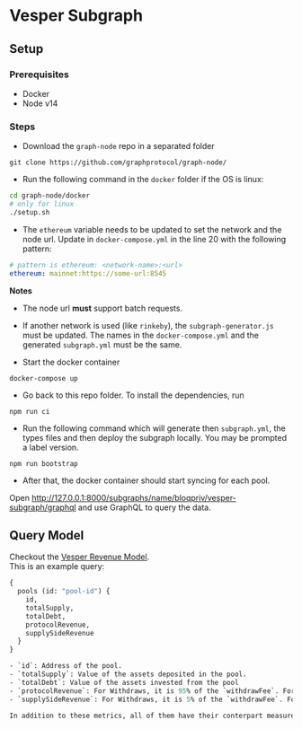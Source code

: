 # Vesper Subgraph

## Setup

### Prerequisites

- Docker
- Node v14

### Steps

- Download the `graph-node` repo in a separated folder

```
git clone https://github.com/graphprotocol/graph-node/
```

- Run the following command in the `docker` folder if the OS is linux:

```sh
cd graph-node/docker
# only for linux
./setup.sh
```

- The `ethereum` variable needs to be updated to set the network and the node url. Update in `docker-compose.yml` in the line 20 with the following pattern:

```yml
# pattern is ethereum: <network-name>:<url>
ethereum: mainnet:https://some-url:8545
```

**Notes**

- The node url **must** support batch requests.
- If another network is used (like `rinkeby`), the `subgraph-generator.js` must be updated. The names in the `docker-compose.yml` and the generated `subgraph.yml` must be the same.

- Start the docker container

```
docker-compose up
```

- Go back to this repo folder. To install the dependencies, run

```
npm run ci
```

- Run the following command which will generate then `subgraph.yml`, the types files and then deploy the subgraph locally. You may be prompted a label version.

```
npm run bootstrap
```

- After that, the docker container should start syncing for each pool.

Open http://127.0.0.1:8000/subgraphs/name/bloqpriv/vesper-subgraph/graphql and use GraphQL to query the data.

## Query Model

Checkout the [Vesper Revenue Model](https://docs.vesper.finance/vsp-economics/revenue-model).  
This is an example query:

```graphql
{
  pools (id: "pool-id") {
    id,
    totalSupply,
    totalDebt,
    protocolRevenue,
    supplySideRevenue
  }
}

- `id`: Address of the pool.
- `totalSupply`: Value of the assets deposited in the pool.
- `totalDebt`: Value of the assets invested from the pool
- `protocolRevenue`: For Withdraws, it is 95% of the `withdrawFee`. For interest yield, it is the 95% of the interest fee. Measured in the underlying collateral asset.
- `supplySideRevenue`: For Withdraws, it is 5% of the `withdrawFee`. For interest yield, it is the 5% of the interest fee. Measured in the underlying collateral asset.

In addition to these metrics, all of them have their conterpart measured in USD
```
